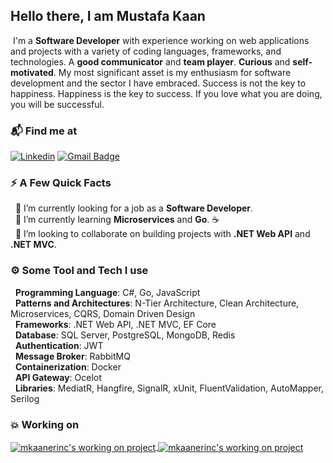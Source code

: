 ## Hello there, I am Mustafa Kaan

&nbsp;I'm a **Software Developer** with experience working on web applications and projects with a variety of coding languages, frameworks, and technologies. A **good communicator** and **team player**. **Curious** and **self-motivated**. My most significant asset is my enthusiasm for software development and the sector I have embraced. Success is not the key to happiness. Happiness is the key to success. If you love what you are doing, you will be successful.

### 📬 Find me at

[![Linkedin](https://img.shields.io/badge/LinkedIn-%230077B5.svg?style=flat&logo=Linkedin&logoColor=white&link=https://www.linkedin.com/in/mkaanerinc/)](https://www.linkedin.com/in/mkaanerinc)
[![Gmail Badge](https://img.shields.io/badge/-Gmail-d14836?style=flat&logo=Gmail&logoColor=white&link=mailto:mkaanerinc@gmail.com)](mailto:mkaanerinc@gmail.com)

### ⚡️ A Few Quick Facts

&nbsp;&nbsp;🔭 I’m currently looking for a job as a **Software Developer**.<br>
&nbsp;&nbsp;🌱 I’m currently learning **Microservices** and **Go**. ☕<br>
&nbsp;&nbsp;👯 I’m looking to collaborate on building projects with **.NET Web API** and **.NET MVC**.<br>

 ### ⚙️ Some Tool and Tech I use
 
&nbsp;&nbsp;**Programming Language**: C#, Go, JavaScript<br>
&nbsp;&nbsp;**Patterns and Architectures**: N-Tier Architecture, Clean Architecture, Microservices, CQRS, Domain Driven Design<br>
&nbsp;&nbsp;**Frameworks**: .NET Web API, .NET MVC, EF Core<br>
&nbsp;&nbsp;**Database**: SQL Server, PostgreSQL, MongoDB, Redis<br>
&nbsp;&nbsp;**Authentication**: JWT<br>
&nbsp;&nbsp;**Message Broker**: RabbitMQ<br>
&nbsp;&nbsp;**Containerization**: Docker<br>
&nbsp;&nbsp;**API Gateway**: Ocelot<br>
&nbsp;&nbsp;**Libraries**: MediatR, Hangfire, SignalR, xUnit, FluentValidation, AutoMapper, Serilog<br>

### 💥 Working on

<a href="https://github.com/mkaanerinc/Core.Packages">
  <img align="center" src="https://github-readme-stats.vercel.app/api/pin/?username=mkaanerinc&repo=Core.Packages&show_owner=true&theme=react" alt="mkaanerinc's working on project"/>
</a>
<a href="https://github.com/mkaanerinc/EventManagement">
  <img align="center" src="https://github-readme-stats.vercel.app/api/pin/?username=mkaanerinc&repo=EventManagement&show_owner=true&theme=react" alt="mkaanerinc's working on project"/>
</a>
